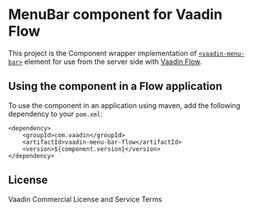 # MenuBar component for Vaadin Flow

This project is the Component wrapper implementation of [`<vaadin-menu-bar>`](https://github.com/vaadin/vaadin-menu-bar) element
for use from the server side with [Vaadin Flow](https://github.com/vaadin/flow).

## Using the component in a Flow application

To use the component in an application using maven,
add the following dependency to your `pom.xml`:
```
<dependency>
    <groupId>com.vaadin</groupId>
    <artifactId>vaadin-menu-bar-flow</artifactId>
    <version>${component.version}</version>
</dependency>
```

## License

Vaadin Commercial License and Service Terms
